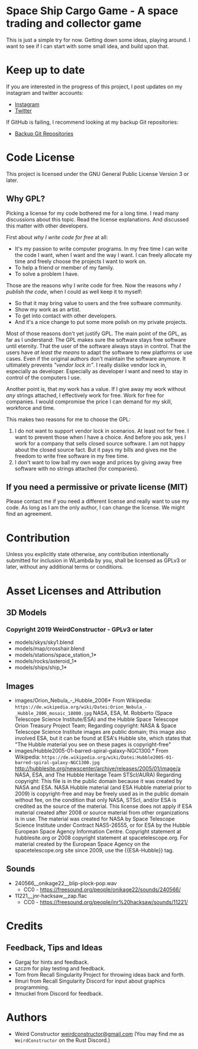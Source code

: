 Space Ship Cargo Game - A space trading and collector game
==========================================================

This is just a simple try for now. Getting down some ideas, playing
around.  I want to see if I can start with some small idea, and build
upon that.

# Keep up to date

If you are interested in the progress of this project, I post updates on
my instagram and twitter accounts:

- [Instagram](https://www.instagram.com/weirdconstructor/)
- [Twitter](https://twitter.com/WeirdConstruct1)

If GitHub is failing, I recommend looking at my backup Git repositories:

- [Backup Git Repositories](https://m8geil.de:3000/WeirdConstructor)

# Code License

This project is licensed under the GNU General Public License Version 3 or
later.

## Why GPL?

Picking a license for my code bothered me for a long time. I read many
discussions about this topic. Read the license explanations. And discussed
this matter with other developers.

First about _why I write code for free_ at all:

- It's my passion to write computer programs. In my free time I can
write the code I want, when I want and the way I want. I can freely
allocate my time and freely choose the projects I want to work on.
- To help a friend or member of my family.
- To solve a problem I have.

Those are the reasons why I write code for free. Now the reasons
_why I publish the code_, when I could as well keep it to myself:

- So that it may bring value to users and the free software community.
- Show my work as an artist.
- To get into contact with other developers.
- And it's a nice change to put some more polish on my private projects.

Most of those reasons don't yet justify GPL. The main point of the GPL, as far
as I understand: The GPL makes sure the software stays free software until
eternity. That the user of the software always stays in control. That the users
have _at least the means_ to adapt the software to new platforms or use cases.
Even if the original authors don't maintain the software anymore.
It ultimately prevents _"vendor lock in"_. I really dislike vendor lock in,
especially as developer. Especially as developer I want and need to stay
in control of the computers I use.

Another point is, that my work has a value. If I give away my work without
_any_ strings attached, I effectively work for free. Work for free for
companies. I would compromise the price I can demand for my skill, workforce
and time.

This makes two reasons for me to choose the GPL:

1. I do not want to support vendor lock in scenarios. At least not for free.
   I want to prevent those when I have a choice.
   And before you ask, yes I work for a company that sells closed source
   software. I am not happy about the closed source fact.
   But it pays my bills and gives me the freedom to write free software
   in my free time.
2. I don't want to low ball my own wage and prices by giving away free software
   with no strings attached (for companies).

## If you need a permissive or private license (MIT)

Please contact me if you need a different license and really want to use
my code. As long as I am the only author, I can change the license.
We might find an agreement.

# Contribution

Unless you explicitly state otherwise, any contribution intentionally submitted
for inclusion in WLambda by you, shall be licensed as GPLv3 or later,
without any additional terms or conditions.

# Asset Licenses and Attribution

## 3D Models

### Copyright 2019 WeirdConstructor - GPLv3 or later

- models/skys/sky1.blend
- models/map/crosshair.blend
- models/stations/space\_station\_1\*
- models/rocks/asteroid\_1\*
- models/ships/ship\_1\*

## Images

- images/Orion\_Nebula\_-\_Hubble\_2006\*
  From Wikipedia: `https://de.wikipedia.org/wiki/Datei:Orion_Nebula_-_Hubble_2006_mosaic_18000.jpg`
  NASA, ESA, M. Robberto (Space Telescope Science Institute/ESA)
  and the Hubble Space Telescope Orion Treasury Project Team; 
  Regarding copyright: NASA & Space Telescope Science Institute images are public domain;
  this image also involved ESA, but it can be found at ESA's Hubble site,
  which states that "The Hubble material you see on these pages is copyright-free" 
- images/Hubble2005-01-barred-spiral-galaxy-NGC1300.\*
  From Wikipedia: `https://de.wikipedia.org/wiki/Datei:Hubble2005-01-barred-spiral-galaxy-NGC1300.jpg`
  http://hubblesite.org/newscenter/archive/releases/2005/01/image/a
  NASA, ESA, and The Hubble Heritage Team STScI/AURA)
  Regarding copyright: This file is in the public domain because it was created
  by NASA and ESA. NASA Hubble material (and ESA Hubble material prior to 2009)
  is copyright-free and may be freely used as in the public domain without fee,
  on the condition that only NASA, STScI, and/or ESA is credited as the source
  of the material. This license does not apply if ESA material created after
  2008 or source material from other organizations is in use.
  The material was created for NASA by Space Telescope Science Institute under
  Contract NAS5-26555, or for ESA by the Hubble European Space Agency Information
  Centre. Copyright statement at hubblesite.org or 2008 copyright statement at
  spacetelescope.org. For material created by the European Space Agency on the
  spacetelescope.org site since 2009, use the {{ESA-Hubble}} tag.

## Sounds

- 240566\_\_onikage22\_\_blip-plock-pop.wav
  - CC0 - https://freesound.org/people/onikage22/sounds/240566/
- 11221\_\_jnr-hacksaw\_\_zap.flac
  - CC0 - https://freesound.org/people/jnr%20hacksaw/sounds/11221/

# Credits

## Feedback, Tips and Ideas

- Gargaj for hints and feedback.
- szczm for play testing and feedback.
- Tom from Recall Singularity Project for throwing ideas back and forth.
- Ilmuri from Recall Singularity Discord for input about graphics programming.
- Itmuckel from Discord for feedback.

# Authors

* Weird Constructor <weirdconstructor@gmail.com>
  (You may find me as `WeirdConstructor` on the Rust Discord.)
